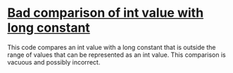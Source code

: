 # [Bad comparison of int value with long constant](https://spotbugs.readthedocs.io/en/latest/bugDescriptions.html#INT_BAD_COMPARISON_WITH_INT_VALUE)

 This code compares an int value with a long constant that is outside
the range of values that can be represented as an int value.
This comparison is vacuous and possibly incorrect.